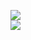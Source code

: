 [![](https://img.shields.io/badge/Made%20With-Github%20Spray-lightgrey.svg?style=for-the-badge&logo=github)](https://github.com/Annihil/github-spray#22122)  
[![](https://i.imgur.com/2DrTn0Z.gif)](https://github.com/Annihil/github-spray)